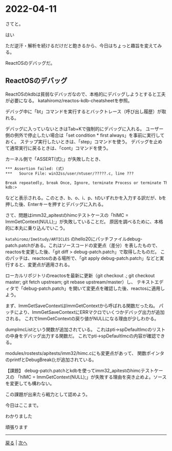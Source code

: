 # 2022-04-11

さてと。

はい

ただ逆汗・解析を続けるだけだと飽きるから、今日はちょっと趣旨を変えてみる。

ReactOSのデバッグだ。

## ReactOSのデバッグ

ReactOSのkdbは貧弱なデバッガなので、本格的にデバッグしようとすると工夫が必要になる。
katahiromz/reactos-kdb-cheatsheetを参照。

デバッグ中に「bt」コマンドを実行するとバックトレース（呼び出し履歴）が取れる。

デバッグに入っていないときはTab+Kで強制的にデバッグに入れる。
ユーザー側の例外で停止したい場合は「set condition * first always」を事前に実行しておく。
ステップ実行したいときは、「step」コマンドを使う。
デバッグを止めて通常実行に戻るときは、「cont」コマンドを使う。

カーネル側で「ASSERT(式);」が失敗したとき、

```txt
*** Assertion failed: (式)
***   Source File: win32ss/user/ntuser/?????.c, line ???

Break repeatedly, break Once, Ignore, terminate Process or terminate Thread (boipt)? 
kdb:> 
```

などと表示される。このとき、b、o、i、p、tのいずれかを入力する訳だが、bを押した後、Enterキーを押すとデバッグに入れる。

さて、問題はimm32_apitestのhimcテストケースの「hIMC = ImmGetContext(NULL);」が失敗していることだ。
原因を調べるために、本格的に本丸に乗り込んでいこう。

`katahiromz/ImeStudy/ARTICLES` のhello20にパッチファイルdebug-patch.patchがある。これはソースコードの変更点（差分）を表したもので、
reactosを変更した後、「git diff > debug-patch.patch」で取得したものだ。
このパッチは、reactosのある場所で、「git apply debug-patch.patch」などと実行すると、変更点が適用される。

ローカルリポジトリのreactosを最新に更新（git checkout .; git checkout master; git fetch upstream; git rebase upstream/master）し、
テキストエディタで「debug-patch.patch」を開いて変更点を確認した後、reactosに適用しよう。

まず、ImmGetSaveContextはImmGetContextから呼ばれる関数だったね。
パッチにより、ImmGetSaveContextにERRマクロでいくつかデバッグ出力が追加される。
これでImmGetContextの戻り値がNULLになる理由が少しわかる。

dumpImcListという関数が追加されている。
これはpti->spDefaultImcのリストの中身をデバッグ出力する関数だ。
これでpti->spDefaultImcの内容が確認できる。

modules/rostests/apitests/imm32/himc.cにも変更点があって、
関数ポインタのprintfとDebugBreak();が追加されている。

【課題】
debug-patch.patchとkdbを使ってimm32_apitestのhimcテストケースの
「hIMC = ImmGetContext(NULL);」が失敗する理由を突き止めよ。ソースを変更しても構わない。

この課題が出来たら戦力として認めよう。

今日はここまで。

わかりました

頑張ります

---

[戻る](2022-04-10.md) | [次へ](2022-04-12.md)
